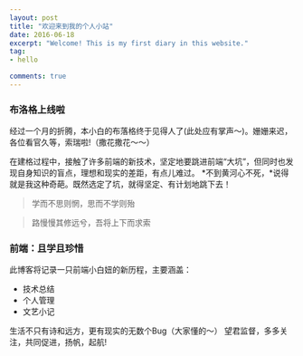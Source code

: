```yaml
---
layout: post
title: "欢迎来到我的个人小站"
date: 2016-06-18
excerpt: "Welcome! This is my first diary in this website."
tag:
- hello

comments: true
---
```


### 布洛格上线啦

经过一个月的折腾，本小白的布落格终于见得人了(此处应有掌声〜)。姗姗来迟，各位看官久等，索瑞啦!（撒花撒花〜〜）
  
在建格过程中，接触了许多前端的新技术，坚定地要跳进前端“大坑”，但同时也发现自身知识的盲点，理想和现实的差距，有点儿难过。 *不到黄河心不死，*说得就是我这种奇葩。既然选定了坑，就得坚定、有计划地跳下去！
  
> 学而不思则惘，思而不学则殆

> 路慢慢其修远兮，吾将上下而求索


### 前端：且学且珍惜

此博客将记录一只前端小白妞的新历程，主要涵盖：

* 技术总结
* 个人管理
* 文艺小记

生活不只有诗和远方，更有现实的无数个Bug（大家懂的〜）
望君监督，多多关注，共同促进，扬帆，起航!